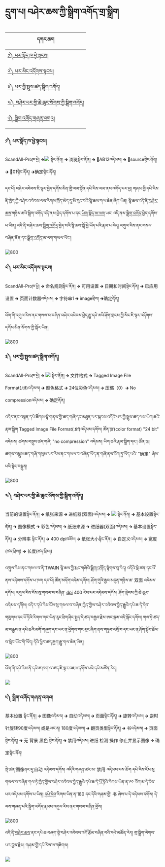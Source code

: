 # དྲུག་པ། བཤེར་ཆས་ཀྱི་སྒྲིག་འགོད་གྲ་སྒྲིག

དཀར་ཆག  | 
--------|
[༡༽ པར་སྣོད་ཁ་ཕྱེ་སྟངས།](https://github.com/buda-base/budax/blob/master/howtoguides/DIG10/index.md#%E0%BC%A1-%E0%BD%94%E0%BD%A2%E0%BD%A6%E0%BE%A3%E0%BD%BC%E0%BD%91%E0%BD%81%E0%BD%95%E0%BE%B1%E0%BD%BA%E0%BD%A6%E0%BE%9F%E0%BD%84%E0%BD%A6) |
[༢༽ པར་མིང་འདོགས་སྟངས།](https://github.com/buda-base/budax/blob/master/howtoguides/DIG10/index.md#%E0%BC%A2-%E0%BD%94%E0%BD%A2%E0%BD%98%E0%BD%B2%E0%BD%84%E0%BD%A0%E0%BD%91%E0%BD%BC%E0%BD%82%E0%BD%A6%E0%BD%A6%E0%BE%9F%E0%BD%84%E0%BD%A6)|
[༣༽ པར་གྱི་སྤུས་ཚད་སྒྲིག་འགོད།](https://github.com/buda-base/budax/blob/master/howtoguides/DIG10/index.md#%E0%BC%A3-%E0%BD%94%E0%BD%A2%E0%BD%82%E0%BE%B1%E0%BD%B2%E0%BD%A6%E0%BE%A4%E0%BD%B4%E0%BD%A6%E0%BD%9A%E0%BD%91%E0%BD%A6%E0%BE%92%E0%BE%B2%E0%BD%B2%E0%BD%82%E0%BD%A0%E0%BD%82%E0%BD%BC%E0%BD%91) |
[༤༽ བཤེར་པར་གྱི་ཆེ་ཆུང་སོགས་ཀྱི་སྒྲིག་འགོད།](https://github.com/buda-base/budax/blob/master/howtoguides/DIG10/index.md#%E0%BC%A4-%E0%BD%96%E0%BD%A4%E0%BD%BA%E0%BD%A2%E0%BD%94%E0%BD%A2%E0%BD%82%E0%BE%B1%E0%BD%B2%E0%BD%86%E0%BD%BA%E0%BD%86%E0%BD%B4%E0%BD%84%E0%BD%A6%E0%BD%BC%E0%BD%82%E0%BD%A6%E0%BD%80%E0%BE%B1%E0%BD%B2%E0%BD%A6%E0%BE%92%E0%BE%B2%E0%BD%B2%E0%BD%82%E0%BD%A0%E0%BD%82%E0%BD%BC%E0%BD%91) |
[༥༽ སྒྲིག་འགོད་གཞན་འགའ།](https://github.com/buda-base/budax/blob/master/howtoguides/DIG10/index.md#%E0%BC%A5-%E0%BD%A6%E0%BE%92%E0%BE%B2%E0%BD%B2%E0%BD%82%E0%BD%A0%E0%BD%82%E0%BD%BC%E0%BD%91%E0%BD%82%E0%BD%9E%E0%BD%93%E0%BD%A0%E0%BD%82%E0%BD%A0) |

### ༡༽ པར་སྣོད་ཁ་ཕྱེ་སྟངས། 

ScandAll-Proཁ་ཕྱེ། 🡲![](images/001.png) སྟེང་ནོན། 🡲 浏览སྟེང་ནོན། 🡲 📂AB12འདེམས། 🡲 📂sourceསྟེང་ནོན། 🡲 📂01སྟེང་ནོན། 🡲确定སྟེང་ནོན།

དང་པོ། བཤེར་འབེབས་ཇི་ལྟར་བྱེད་དགོས་མིན་གྱི་ལམ་སྟོན་དཔེ་རིས་ལམ་ནས་འགོད་པར་བྱ། གཤམ་གྱི་དཔེ་ཪིས་ནི་ཁྱེད་ཀྱི་བཤེར་འབེབས་ལས་རིགས་ཁྲོད་མེད་དུ་མི་རུང་བའི་སྙི་ཆས་གལ་ཆེན་ཞིག་ཡིན། སྙི་ཆས་འདི་ནི་[བཤེར་ཆས](https://github.com/buda-base/digitization-guidelines/wiki/Terminology-%E0%BD%96%E0%BD%A2%E0%BE%A1%E0%BC%8B%E0%BD%86%E0%BD%91%E0%BC%8D-%E6%9C%AF%E8%AF%AD#%E6%89%AB%E6%8F%8F%E5%99%A8-%E0%BD%96%E0%BD%A4%E0%BD%BA%E0%BD%A2%E0%BD%86%E0%BD%A6-scanner)་གཉིས་ཆའི་སྒྲིག་འགོད་འདི་ནས་བྱེད་དགོས་པ་དང་[ཡིག་སྣོད་མ་ལག](https://github.com/buda-base/digitization-guidelines/wiki/Terminology-%E0%BD%96%E0%BD%A2%E0%BE%A1%E0%BC%8B%E0%BD%86%E0%BD%91%E0%BC%8D-%E6%9C%AF%E8%AF%AD#%E6%96%87%E4%BB%B6%E5%A4%B9%E7%BB%93%E6%9E%84-%E0%BD%A1%E0%BD%B2%E0%BD%82%E0%BD%A6%E0%BE%A3%E0%BD%BC%E0%BD%91%E0%BD%98%E0%BD%A3%E0%BD%82-folder-structure)་ཡང་
འདི་ནས་[སྒྲིག་འགོད](https://github.com/buda-base/digitization-guidelines/wiki/Terminology-%E0%BD%96%E0%BD%A2%E0%BE%A1%E0%BC%8B%E0%BD%86%E0%BD%91%E0%BC%8D-%E6%9C%AF%E8%AF%AD#%E8%AE%BE%E7%BD%AE-%E0%BD%A6%E0%BE%92%E0%BE%B2%E0%BD%B2%E0%BD%82%E0%BD%A0%E0%BD%82%E0%BD%BC%E0%BD%91-setting)་བྱེད་དགོས་པ་ཡིན། འདི་ནི་བཤེར་ཆས་[སྒྲིག་འགོད](https://github.com/buda-base/digitization-guidelines/wiki/Terminology-%E0%BD%96%E0%BD%A2%E0%BE%A1%E0%BC%8B%E0%BD%86%E0%BD%91%E0%BC%8D-%E6%9C%AF%E8%AF%AD#%E8%AE%BE%E7%BD%AE-%E0%BD%A6%E0%BE%92%E0%BE%B2%E0%BD%B2%E0%BD%82%E0%BD%A0%E0%BD%82%E0%BD%BC%E0%BD%91-setting)་བྱེད་སའི་སྙི་ཆས་སྒོ་ཕྱེ་ཡོད་པའི་རྣམ་པ་རེད། འགུལ་རིས་ནང་གསལ་བཞིན་ནོན་དང་[སྒྲིག་འགོད](https://github.com/buda-base/digitization-guidelines/wiki/Terminology-%E0%BD%96%E0%BD%A2%E0%BE%A1%E0%BC%8B%E0%BD%86%E0%BD%91%E0%BC%8D-%E6%9C%AF%E8%AF%AD#%E8%AE%BE%E7%BD%AE-%E0%BD%A6%E0%BE%92%E0%BE%B2%E0%BD%B2%E0%BD%82%E0%BD%A0%E0%BD%82%E0%BD%BC%E0%BD%91-setting)་མ་ལག་གསལ་ཡོང་།


![800](images/002.gif)

### ༢༽ པར་མིང་འདོགས་སྟངས།

ScandAll-Proཁ་ཕྱེ། 🡲 命名规则སྟེང་ནོན། 🡲 可用设置 🡲 日期和时间སྟེང་ནོན། 🡲 已应用设置 🡲 页面计数器འདེམས། 🡲 字符串1 🡲 imageབྲིས། 🡲确定ནོན། 

འོག་གི་འགུལ་རིས་ནང་གསལ་བ་བཞིན་བཤེར་འབེབས་བྱེད་རྒྱུ་དཔེ་ཆའི་ཤོག་གྲངས་ཀྱི་མིང་ཇི་ལྟར་འདོགས་དགོས་མིན་སོགས་ཀྱི་སྐོར་ཡིན།

![800](images/003.gif)

### ༣༽ པར་གྱི་སྤུས་ཚད་སྒྲིག་འགོད།
ScandAll-Proཁ་ཕྱེ། 🡲 ![](images/001.png) སྟེང་ནོན། 🡲 文件格式 🡲 Tagged Image File Format(.tif)འདེམས། 🡲 颜色格式 🡲 24位彩色འདེམས། 🡲 压缩（0）🡲 No compressionའདེམས། 🡲 确定ནོན། 

འདིར་ནང་བསྟན་དཔེ་ཚོགས་ལྟེ་གནས་ཀྱི་ཚད་གཞི་དང་མཐུན་པར་སྐབས་འདིའི་པར་ཀྱི་སྤུས་ཚད་ལས་ཡིག་ཆའི་རྣམ་སྒྲིག Tagged Image File Format(.tif)འདེམས་དགོས། ཚོན་ཁྲ་(color format) "24 bit" འདེམས།
ཚགས་བསྡུས་ཚད་གཞི་ "no compression" འདེམས། ཡིག་ཆའི་རྣམ་སྒྲིག་དང་། ཚོན་ཁྲ། ཚགས་བསྡུས་ཚད་གཞི་གསུམ་པར་རིས་ནང་གསལ་བ་བཞིན་ཡོད་ན་གཞི་ནས་འོག་ཏུ་ཡོད་པའི་ "确定" ཞེས་པའི་སྟེང་བསྣུན།

![800](images/004.gif)

### ༤༽ བཤེར་པར་གྱི་ཆེ་ཆུང་སོགས་ཀྱི་སྒྲིག་འགོད། 
当前的设置སྟེང་ནོན། 🡲 纸张来源 🡲 进纸器(双面)འདེམས། 🡲 ![](images/005.png) སྟེང་ནོན། 🡲 基本设置སྟེང་ནོན། 🡲 图像模式 🡲 彩色འདེམས། 🡲 纸张来源 🡲 进纸器(双面)འདེམས། 🡲 基本设置སྟེང་ནོན། 🡲 分辨率 སྟེང་ནོན། 🡲 400 dpiབཟོས། 🡲 纸张大小སྟེང་ནོན། 🡲 自定义འདེམས། 🡲 宽度(ཚད་ཕྲིས།) 🡲 长度(ཚད་ཕྲིས།) 

འགུལ་རིས་ནང་གསལ་བ་ནི་TWAIN སྙི་ཆས་ཀྱི་རྨང་གཞིའི་[སྒྲིག་འགོད](https://github.com/buda-base/digitization-guidelines/wiki/Terminology-%E0%BD%96%E0%BD%A2%E0%BE%A1%E0%BC%8B%E0%BD%86%E0%BD%91%E0%BC%8D-%E6%9C%AF%E8%AF%AD#%E8%AE%BE%E7%BD%AE-%E0%BD%A6%E0%BE%92%E0%BE%B2%E0%BD%B2%E0%BD%82%E0%BD%A0%E0%BD%82%E0%BD%BC%E0%BD%91-setting)་སྟེགས་བུ་རེད། འདིའི་སྡེ་ཚན་དང་པོ་ནས་འདེམས་དགོས་པ་ཁག དང་པོ། ཚོན་མདོག་འདེམ་དགོས། ཤོག་གུའི་རྒྱབ་མདུན་གཉིས་ཆ་ 双面 འདེམས་དགོས། འགུལ་རིས་ངོས་སུ་གསལ་བ་བཞིན་ [dpi](https://github.com/buda-base/digitization-guidelines/wiki/Terminology-%E0%BD%96%E0%BD%A2%E0%BE%A1%E0%BC%8B%E0%BD%86%E0%BD%91%E0%BC%8D-%E6%9C%AF%E8%AF%AD#dpi-%E0%BD%82%E0%BD%A6%E0%BD%A3%E0%BD%86%E0%BD%A0%E0%BD%B2%E0%BD%9A%E0%BD%91%E0%BD%82%E0%BD%9E%E0%BD%B2-dpi) 400 ངེས་པར་འདེམས་དགོས། 
ཤོག་ལྡེབས་ཀྱི་ཆེ་ཆུང་འདེམས་དགོས། འདིར་དཔེ་རིས་ངོས་སུ་གསལ་བ་བཞིན་ཁྱེད་ཀྱིས་བཤེར་འབེབས་བྱེད་རྒྱུའི་དཔེ་ཆ་དེ་དེབ་གཟུགས་དང་པོ་ཏིའི་རིགས་གང་ཡིན་རུང་ཐིག་ཤིང་སྤྱད་དེ་ཚད་བརྒྱབ་རྗེས་ཨང་སྒམ་འདི་སྐོང་དགོས། གལ་ཏེ་ཚད་མ་བརྒྱབ་ན་དཔེ་ཆའི་མགོ་གཞུག་དང་ཡང་ན་ཕྱོགས་གང་རུང་ཞིག་ནས་གཏུབ་འགྲོ་བ་དང་ཡང་ན་ཤོག་སྟོང་ཐོལ་བ་སླེབ་ཡོང་གི་ཡོད། དེའི་ཕྱིར་ཚད་རྒྱག་རྒྱུ་གལ་ཆེན་ཡིན། 

![800](images/006.gif)

འོག་གི་དཔེ་རིས་ནི་དཔེ་ཆ་ཁག་ལ་ཚད་ཇི་ལྟར་འཇལ་དགོས་པའི་དཔེ་མཚོན་རེད།

![](images/008.png)



### ༥༽ སྒྲིག་འགོད་གཞན་འགའ།
基本设置 སྟེང་ནོན། 🡲 图像འདེམས། 🡲 自动འདེམས། 🡲 页面སྟེང་ནོན། 🡲 旋转འདེམས། 🡲 逆时针旋转90度འདེམས། 或是ཡང་ན། 180度འདེམས། 🡲 翻页类型སྟེང་ནོན། 🡲 书འདེམས། 🡲 页面སྟེང་ནོན། 🡲 无 背景 黑色 སྟེང་ནོན། 🡲 禁用འདེམས། 进纸 检测 操作 停止并显示图像 🡲 确定སྟེང་ནོན། 

སྡེ་ཚན་图像ནང་དུ་自动 འདེམས་དགོས། འདིའི་གཞན་ཚང་མ་ 禁用 འདེམས་པས་ཆོག དཔེ་རིས་ངོས་སུ་གསལ་བ་བཞིན་གལ་ཏེ་ཁྱེད་ཀྱིས་བཤེར་འབེབས་བྱེད་རྒྱུའི་དཔེ་ཆ་དེ་[པོ་ཏི](https://github.com/buda-base/digitization-guidelines/wiki/Terminology-%E0%BD%96%E0%BD%A2%E0%BE%A1%E0%BC%8B%E0%BD%86%E0%BD%91%E0%BC%8D-%E6%9C%AF%E8%AF%AD#%E5%8D%B7-%E0%BD%94%E0%BD%BC%E0%BD%8F%E0%BD%B2-volume)འི་རིགས་ཡིན་ན་༩༠ འོག་མ་དེ་ངེས་པར་འདེམས་དགོས་པ་ཡིན། [དཔེ་དེབ](https://github.com/buda-base/digitization-guidelines/wiki/Terminology-%E0%BD%96%E0%BD%A2%E0%BE%A1%E0%BC%8B%E0%BD%86%E0%BD%91%E0%BC%8D-%E6%9C%AF%E8%AF%AD#%E4%B9%A6-%E0%BD%91%E0%BD%94%E0%BD%BA%E0%BD%91%E0%BD%BA%E0%BD%96-book)་རིགས་ཡིན་ན་180 དང་དེའི་གཤམ་གྱི་ 书 ཞེས་པ་དེ་འདེམས་དགོས། དེ་ལས་གཞན་པའི་སྒྲིག་འགོད་རྣམས་འགུལ་རིས་ནང་གསལ་བཞིན་བྱོས།

![800](images/007.gif)

འདི་ནི་[བཤེར་ཆས](https://github.com/buda-base/digitization-guidelines/wiki/Terminology-%E0%BD%96%E0%BD%A2%E0%BE%A1%E0%BC%8B%E0%BD%86%E0%BD%91%E0%BC%8D-%E6%9C%AF%E8%AF%AD#%E6%89%AB%E6%8F%8F%E5%99%A8-%E0%BD%96%E0%BD%A4%E0%BD%BA%E0%BD%A2%E0%BD%86%E0%BD%A6-scanner)་ནང་དཔེ་ཆ་བཞག་སྟེ་བཤེར་འབེབས་འགོ་རྩོམ་བཞིན་བའི་དཔེ་མཚོན་རེད། གྲ་སྒྲིག་ལེགས་པར་བྱས་རྗེས། གཤམ་གྱི་དཔེ་རིས་ལ་གཟིགས།

![](images/009.png)

